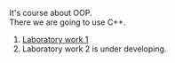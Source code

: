 It's course about OOP.  
There we are going to use C++.

1. [Laboratory work 1](https://github.com/Yosiky/labs_oop/blob/master/docs/lab1.md)
2. Laboratory work 2 is under developing.
